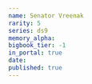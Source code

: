 ```yaml
---
name: Senator Vreenak
rarity: 5
series: ds9
memory_alpha:
bigbook_tier: -1
in_portal: true
date:
published: true
---
```



